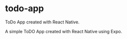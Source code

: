 # todo-app
ToDo App created with React Native.

A simple ToDO App created with React Native using Expo.
